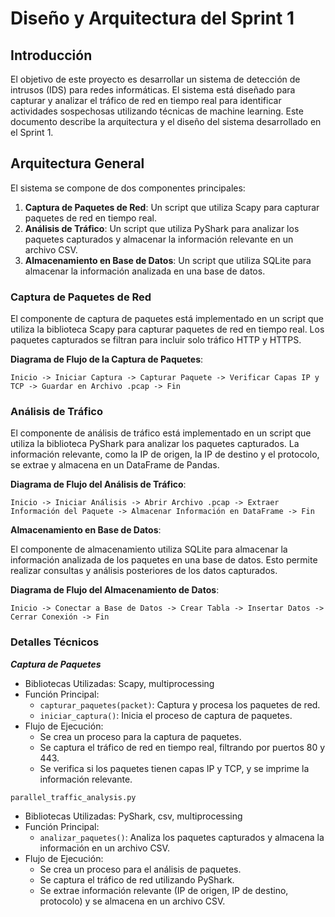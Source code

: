 # Diseño y Arquitectura del Sprint 1

## Introducción

El objetivo de este proyecto es desarrollar un sistema de detección de intrusos (IDS) para redes informáticas. El sistema está diseñado para capturar y analizar el tráfico de red en tiempo real para identificar actividades sospechosas utilizando técnicas de machine learning. Este documento describe la arquitectura y el diseño del sistema desarrollado en el Sprint 1.

## Arquitectura General

El sistema se compone de dos componentes principales:

1. **Captura de Paquetes de Red**: Un script que utiliza Scapy para capturar paquetes de red en tiempo real.
2. **Análisis de Tráfico**: Un script que utiliza PyShark para analizar los paquetes capturados y almacenar la información relevante en un archivo CSV.
3. **Almacenamiento en Base de Datos**: Un script que utiliza SQLite para almacenar la información analizada en una base de datos.

### Captura de Paquetes de Red

El componente de captura de paquetes está implementado en un script que utiliza la biblioteca Scapy para capturar paquetes de red en tiempo real. Los paquetes capturados se filtran para incluir solo tráfico HTTP y HTTPS.

**Diagrama de Flujo de la Captura de Paquetes**:

```plaintext
Inicio -> Iniciar Captura -> Capturar Paquete -> Verificar Capas IP y TCP -> Guardar en Archivo .pcap -> Fin
```
### Análisis de Tráfico

El componente de análisis de tráfico está implementado en un script que utiliza la biblioteca PyShark para analizar los paquetes capturados. La información relevante, como la IP de origen, la IP de destino y el protocolo, se extrae y almacena en un DataFrame de Pandas.

**Diagrama de Flujo del Análisis de Tráfico**:

```plaintext
Inicio -> Iniciar Análisis -> Abrir Archivo .pcap -> Extraer Información del Paquete -> Almacenar Información en DataFrame -> Fin
```
**Almacenamiento en Base de Datos**:

El componente de almacenamiento utiliza SQLite para almacenar la información analizada de los paquetes en una base de datos. Esto permite realizar consultas y análisis posteriores de los datos capturados.

**Diagrama de Flujo del Almacenamiento de Datos**:

```plaintext
Inicio -> Conectar a Base de Datos -> Crear Tabla -> Insertar Datos -> Cerrar Conexión -> Fin
```
### Detalles Técnicos
***Captura de Paquetes***
* Bibliotecas Utilizadas: Scapy, multiprocessing
* Función Principal:
    * `capturar_paquetes(packet)`: Captura y procesa los paquetes de red.
    * `iniciar_captura()`: Inicia el proceso de captura de paquetes.
* Flujo de Ejecución:
    * Se crea un proceso para la captura de paquetes.
    * Se captura el tráfico de red en tiempo real, filtrando por puertos 80 y 443.
    * Se verifica si los paquetes tienen capas IP y TCP, y se imprime la información relevante.

`parallel_traffic_analysis.py`
* Bibliotecas Utilizadas: PyShark, csv, multiprocessing
* Función Principal:
   * `analizar_paquetes()`: Analiza los paquetes capturados y almacena la información en un archivo CSV.
* Flujo de Ejecución:
   * Se crea un proceso para el análisis de paquetes.
   * Se captura el tráfico de red utilizando PyShark.
   * Se extrae información relevante (IP de origen, IP de destino, protocolo) y se almacena en un archivo CSV.
